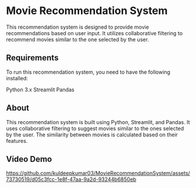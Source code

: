 # Movie Recommendation System

This recommendation system is designed to provide movie recommendations based on user input. It utilizes collaborative filtering to recommend movies similar to the one selected by the user.

## Requirements

To run this recommendation system, you need to have the following installed:

Python 3.x
Streamlit
Pandas

## About
This recommendation system is built using Python, Streamlit, and Pandas. It uses collaborative filtering to suggest movies similar to the ones selected by the user. The similarity between movies is calculated based on their features.

## Video Demo

https://github.com/kuldeepkumar03/MovieRecommendationSystem/assets/73730519/d05c3fcc-1e8f-47aa-9a2d-93244b6850eb


